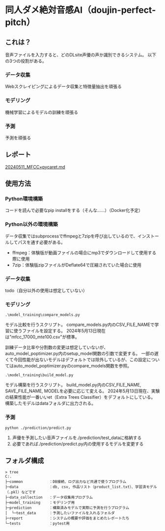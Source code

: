 # 同人ダメ絶対音感AI（doujin-perfect-pitch）

## これは？

音声ファイルを入力すると、どのDLsite声優の声か識別できるシステム。
以下の3つの役割がある。

### データ収集
Webスクレイピングによるデータ収集と特徴量抽出を頑張る

### モデリング
機械学習によるモデルの訓練を頑張る

### 予測
予測を頑張る

## レポート

[20240511_MFCC×pycaret.md](/report/20240511_MFCC×pycaret.md)


## 使用方法
### Python環境構築
コードを読んで必要なpip installをする（そんな……）（Docker化予定）

### Python以外の環境構築
データ収集ではsubprocessでffmpegと7zipを呼び出しているので、インストールしてパスを通す必要がある。

- ffmpeg：体験版が動画ファイルの場合にmp3でダウンロードして使用する際に使用
- 7zip：体験版zipファイルがDeflate64で圧縮されていた場合に使用

### データ収集
todo（自分以外の使用は想定していない）

### モデリング
```.\model_training\compare_models.py```

モデル比較を行うスクリプト。
compare_models.py内のCSV_FILE_NAMEで学習に使うファイルを設定する。
2024年5月13日現在は"mfcc_17000_mte100.csv"が標準。

訓練データ比率や分割数の変更は想定していないが、auto_model_poptimizer.py内のsetup_model関数の引数で変更する。
一部の遅くて今回性能が出ないモデルはデフォルトでは除外しているが、この設定についてはauto_model_poptimizer.pyのcompare_models関数を参照。

```.\model_training\build_model.py```

モデル構築を行うスクリプト。
build_model.py内のCSV_FILE_NAME, SAVE_FILE_NAME, MODELを必要に応じて変える。
2024年5月13日現在、実験の結果性能が一番いいet（Extra Trees Classifier）をデフォルトにしている。
構築したモデルはdataフォルダに出力される。


### 予測
```python ./prediction/predict.py```
1. 声優を予測したい音声ファイルを./prediction/test_dataに格納する
2. 必要であれば./prediction/predict.py内の使用するモデルを変更する


## フォルダ構成
```
> tree
C:.
├─common            ：DB接続、ログ出力など共通で使うプログラム
├─data              ：db, csv, 作品リスト（product_list.txt）、学習済モデル（.pkl）などです
├─data_collection   ：データ収集用プログラム
├─model_training    ：モデリング用
├─prediction        ：構築済みモデルで実際に予測を行うプログラム
│  └─test_data      ：予測したいファイルを入れるフォルダ
├─report            ：システムの概要や評価をまとめたレポートたち
└─tests             ：pytest用
```